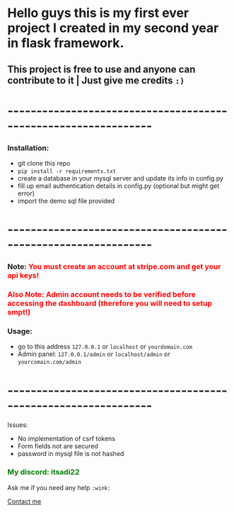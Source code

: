 # Hello guys this is my first ever project I created in my second year in flask framework.

## This project is free to use and anyone can contribute to it | Just give me credits `:)`

# ---------------------------------------------------------------

### Installation:

- git clone this repo
- `pip install -r requirements.txt`
- create a database in your mysql server and update its info in config.py
- fill up email authentication details in config.py (optional but might get error)
- import the demo sql file provided

# ---------------------------------------------------------------


### Note: <span style="color:red">You must create an account at stripe.com and get your api keys! </span>
### <span style="color:red"> Also Note: Admin account needs to be verified before accessing the dashboard **(therefore you will need to setup smpt!)** </span>


### Usage:
- go to this address `127.0.0.1` or `localhost` or `yourdomain.com`
- Admin panel: `127.0.0.1/admin` or `localhost/admin` or `yourcomain.com/admin`

# ---------------------------------------------------------------

Issues:
  - No implementation of csrf tokens
  - Form fields not are secured
  - password in mysql file is not hashed 



### <span style="color:green"> My discord: itsadi22 </span>
Ask me if you need any help `:wink:`


[Contact me](mailto:itsadi22.zil@ud.me)
